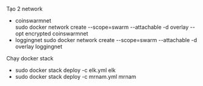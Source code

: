 Tạo 2 network
- coinswarmnet \
sudo docker network create --scope=swarm --attachable -d overlay --opt encrypted coinswarmnet
- loggingnet
sudo docker network create --scope=swarm --attachable -d overlay loggingnet

Chạy docker stack
- sudo docker stack deploy -c elk.yml elk
- sudo docker stack deploy -c mrnam.yml mrnam
